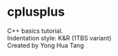 # cplusplus
C++ basics tutorial.  
Indentation style: K&R (1TBS variant)  
Created by Yong Hua Tang
